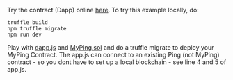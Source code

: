 
Try the contract (Dapp) online [here](https://element36-io.github.io/cash36-ping/). 
To try this example locally, do: 

```
truffle build
npm truffle migrate
npm run dev
```

Play with [dapp.js](./src/dapp.js) and [MyPing.sol](./contracts/MyPing.sol)  and do a truffle migrate to deploy your MyPing Contract. 
The app.js can connect to an existing Ping (not MyPing) contract - so you dont have to set up a
local blockchain - see line 4 and 5 of app.js.
